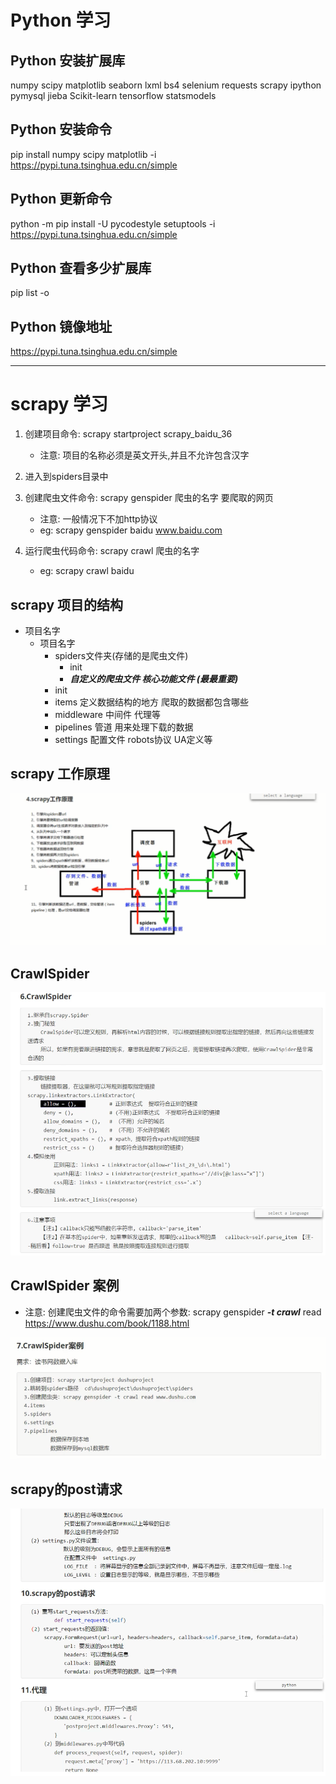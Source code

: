 # Python 学习
## Python 安装扩展库
numpy scipy matplotlib seaborn lxml bs4 selenium requests scrapy ipython pymysql jieba Scikit-learn tensorflow statsmodels
## Python 安装命令
pip install numpy scipy matplotlib -i https://pypi.tuna.tsinghua.edu.cn/simple
## Python 更新命令
python -m pip install -U pycodestyle setuptools -i https://pypi.tuna.tsinghua.edu.cn/simple
## Python 查看多少扩展库
pip list -o
## Python 镜像地址
https://pypi.tuna.tsinghua.edu.cn/simple

---

# scrapy 学习
1. 创建项目命令: scrapy startproject scrapy_baidu_36
    - 注意: 项目的名称必须是英文开头,并且不允许包含汉字  

2. 进入到spiders目录中  

3. 创建爬虫文件命令: scrapy genspider 爬虫的名字 要爬取的网页
    - 注意: 一般情况下不加http协议
    - eg: scrapy genspider baidu www.baidu.com

4. 运行爬虫代码命令: scrapy crawl 爬虫的名字
    - eg: scrapy crawl baidu

## scrapy 项目的结构
- 项目名字
    - 项目名字
        - spiders文件夹(存储的是爬虫文件)
            - init
            - ___自定义的爬虫文件     核心功能文件 (最最重要)___
        - init
        - items           定义数据结构的地方  爬取的数据都包含哪些
        - middleware      中间件  代理等
        - pipelines       管道  用来处理下载的数据
        - settings        配置文件  robots协议  UA定义等

## scrapy 工作原理
<img src='scrapy.jpg'>

## CrawlSpider
<img src='CrawlSpider.jpg'>

## CrawlSpider 案例
- 注意: 创建爬虫文件的命令需要加两个参数: scrapy genspider ___-t crawl___ read https://www.dushu.com/book/1188.html
<img src='crawlSpiderCase.jpg'>

## scrapy的post请求
<img src='scrapyPost.jpg'>







